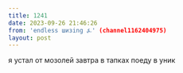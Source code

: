 ```yaml
---
title: 1241
date: 2023-09-26 21:46:26
from: 'endless шизing ⍼' (channel1162404975)
layout: post
---
```


я устал от мозолей завтра в тапках поеду в уник
